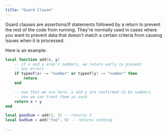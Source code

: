 ```yaml
---
title: "Guard Clause"
---
```


Guard clauses are assertions/if statements followed by a return to prevent the rest of the code from running. They're normally used in cases where you want to prevent data that doesn't match a certain criteria from causing issues when it is processed.

Here is an example:

```lua
local function add(x, y)
	-- if x and y aren't numbers, we return early to prevent
	-- any errors
    if typeof(x) ~= "number" or typeof(y) ~= "number" then
        return
    end

    -- now that we are here, x and y are confirmed to be numbers
	-- now we can treat them as such
    return x + y
end

local goodSum = add(2, 3) -- returns 5
local badSum = add("foo", 9) -- returns nothing

...
```
